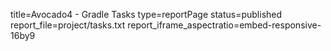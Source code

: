 title=Avocado4 - Gradle Tasks
type=reportPage
status=published
report_file=project/tasks.txt
report_iframe_aspectratio=embed-responsive-16by9
~~~~~~



